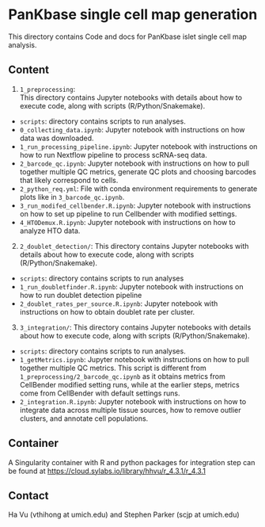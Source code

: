 # PanKbase single cell map generation
This directory contains Code and docs for PanKbase islet single cell map analysis.

## Content
1. `1_preprocessing`: <br>
This directory contains Jupyter notebooks with details about how to execute code, along with scripts (R/Python/Snakemake). <br>
- `scripts`: directory contains scripts to run analyses. <br>
- `0_collecting_data.ipynb`: Jupyter notebook with instructions on how data was downloaded. <br>
- `1_run_processing_pipeline.ipynb`: Jupyter notebook with instructions on how to run Nextflow pipeline to process scRNA-seq data. <br>
- `2_barcode_qc.ipynb`: Jupyter notebook with instructions on how to pull together multiple QC metrics, generate QC plots and choosing barcodes that likely correspond to cells. <br>
- `2_python_req.yml`: File with conda environment requirements to generate plots like in `3_barcode_qc.ipynb`.
- `3_run_modifed_cellbender.R.ipynb`: Jupyter notebook with instructions on how to set up pipeline to run Cellbender with modified settings. <br>
- `4_HTODemux.R.ipynb`: Jupyter notebook with instructions on how to analyze HTO data. <br>

2. `2_doublet_detection/`:
This directory contains Jupyter notebooks with details about how to execute code, along with scripts (R/Python/Snakemake). <br>
- `scripts`: directory contains scripts to run analyses <br>
- `1_run_doubletfinder.R.ipynb`: Jupyter notebook with instructions on how to run doublet detection pipeline <br>
- `2_doublet_rates_per_source.R.ipynb`: Jupyter notebook with instructions on how to obtain doublet rate per cluster. <br>

3. `3_integration/`:
This directory contains Jupyter notebooks with details about how to execute code, along with scripts (R/Python/Snakemake). <br>
- `scripts`: directory contains scripts to run analyses. <br>
- `1_getMetrics.ipynb`: Jupyter notebook with instructions on how to pull together multiple QC metrics. This script is different from `1_preprocessing/2_barcode_qc.ipynb` as it obtains metrics from CellBender modified setting runs, while at the earlier steps, metrics come from CellBender with default settings runs. <br>
- `2_integration.R.ipynb`: Jupyter notebook with instructions on how to integrate data across multiple tissue sources, how to remove outlier clusters, and annotate cell populations.

## Container
A Singularity container with R and python packages for integration step can be found at https://cloud.sylabs.io/library/hhvu/r_4.3.1/r_4.3.1

## Contact
Ha Vu (vthihong at umich.edu) and Stephen Parker (scjp at umich.edu)
